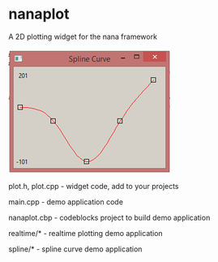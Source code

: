 # nanaplot
A 2D plotting widget for the nana framework

![](https://github.com/JamesBremner/nanaplot/blob/master/doc/SplineCurve.PNG)

plot.h, plot.cpp  - widget code, add to your projects

main.cpp          - demo application code

nanaplot.cbp      - codeblocks project to build demo application

realtime/*        - realtime plotting demo application

spline/*          - spline curve demo application
